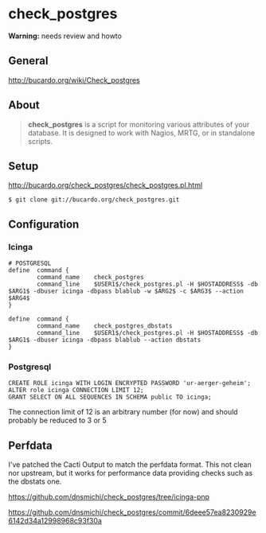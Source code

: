# check_postgres

**Warning:** needs review and howto

## General
http://bucardo.org/wiki/Check_postgres

## About
> **check_postgres** is a script for monitoring various attributes of your database. It is designed to work with Nagios, MRTG, or in standalone scripts.


## Setup
http://bucardo.org/check_postgres/check_postgres.pl.html

```
$ git clone git://bucardo.org/check_postgres.git
```

## Configuration

### Icinga

```
# POSTGRESQL
define  command {
        command_name    check_postgres
        command_line    $USER1$/check_postgres.pl -H $HOSTADDRESS$ -db $ARG1$ -dbuser icinga -dbpass blablub -w $ARG2$ -c $ARG3$ --action $ARG4$
}

define  command {
        command_name    check_postgres_dbstats
        command_line    $USER1$/check_postgres.pl -H $HOSTADDRESS$ -db $ARG1$ -dbuser icinga -dbpass blablub --action dbstats
}
```

### Postgresql

```
CREATE ROLE icinga WITH LOGIN ENCRYPTED PASSWORD 'ur-aerger-geheim';
ALTER role icinga CONNECTION LIMIT 12;
GRANT SELECT ON ALL SEQUENCES IN SCHEMA public TO icinga;
```

The connection limit of 12 is an arbitrary number (for now) and should probably be reduced to 3 or 5


## Perfdata
I've patched the Cacti Output to match the perfdata format. This not clean nor upstream, but it works for performance data providing checks such as the dbstats one.

https://github.com/dnsmichi/check_postgres/tree/icinga-pnp

https://github.com/dnsmichi/check_postgres/commit/6deee57ea8230929e6142d34a12998968c93f30a

